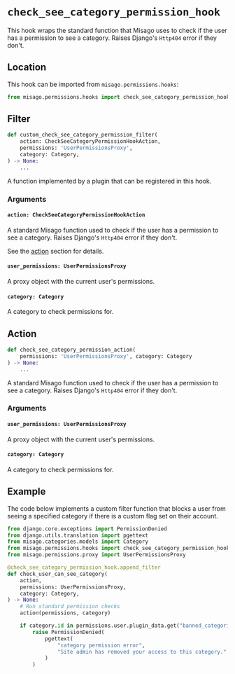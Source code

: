 # `check_see_category_permission_hook`

This hook wraps the standard function that Misago uses to check if the user has a permission to see a category. Raises Django's `Http404` error if they don't.


## Location

This hook can be imported from `misago.permissions.hooks`:

```python
from misago.permissions.hooks import check_see_category_permission_hook
```


## Filter

```python
def custom_check_see_category_permission_filter(
    action: CheckSeeCategoryPermissionHookAction,
    permissions: 'UserPermissionsProxy',
    category: Category,
) -> None:
    ...
```

A function implemented by a plugin that can be registered in this hook.


### Arguments

#### `action: CheckSeeCategoryPermissionHookAction`

A standard Misago function used to check if the user has a permission to see a category. Raises Django's `Http404` error if they don't.

See the [action](#action) section for details.


#### `user_permissions: UserPermissionsProxy`

A proxy object with the current user's permissions.


#### `category: Category`

A category to check permissions for.


## Action

```python
def check_see_category_permission_action(
    permissions: 'UserPermissionsProxy', category: Category
) -> None:
    ...
```

A standard Misago function used to check if the user has a permission to see a category. Raises Django's `Http404` error if they don't.


### Arguments

#### `user_permissions: UserPermissionsProxy`

A proxy object with the current user's permissions.


#### `category: Category`

A category to check permissions for.


## Example

The code below implements a custom filter function that blocks a user from seeing a specified category if there is a custom flag set on their account.

```python
from django.core.exceptions import PermissionDenied
from django.utils.translation import pgettext
from misago.categories.models import Category
from misago.permissions.hooks import check_see_category_permission_hook
from misago.permissions.proxy import UserPermissionsProxy

@check_see_category_permission_hook.append_filter
def check_user_can_see_category(
    action,
    permissions: UserPermissionsProxy,
    category: Category,
) -> None:
    # Run standard permission checks
    action(permissions, category)

    if category.id in permissions.user.plugin_data.get("banned_categories", []):
        raise PermissionDenied(
            pgettext(
                "category permission error",
                "Site admin has removed your access to this category."
            )
        )
```